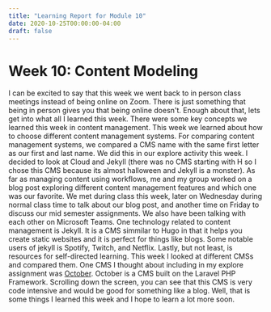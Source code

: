 ```yaml
---
title: "Learning Report for Module 10"
date: 2020-10-25T00:00:00-04:00
draft: false
---
```


Week 10: Content Modeling
=========================
I can be excited to say that this week we went back to in person class meetings instead of being online on Zoom. There is just something that being in person gives you that being online doesn't. Enough about that, lets get into what all I learned this week. There were some key concepts we learned this week in content management. This week we learned about how to choose different content management systems. For comparing content management systems, we compared a CMS name with the same first letter as our first and last name. We did this in our explore activity this week. I decided to look at Cloud and Jekyll (there was no CMS starting with H so I chose this CMS because its almost halloween and Jekyll is a monster). As far as managing content using workflows, me and my group worked on a blog post exploring different content management features and which one was our favorite. We met during class this week, later on Wednesday during normal class time to talk about our blog post, and another time on Friday to discuss our mid semester assignments. We also have been talking with each other on Microsoft Teams. One technology related to content management is Jekyll. It is a CMS simmilar to Hugo in that it helps you create static websites and it is perfect for things like blogs. Some notable users of jekyll is Spotify, Twitch, and Netflix. Lastly, but not least, is resources for self-directed learning. This week I looked at different CMSs and compared them. One CMS I thought about including in my explore assignment was [October]( https://octobercms.com/"October"). October is a CMS built on the Laravel PHP Framework. Scrolling down the screen, you can see that this CMS is very code intensive and would be good for something like a blog. Well, that is some things I learned this week and I hope to learn a lot more soon.
